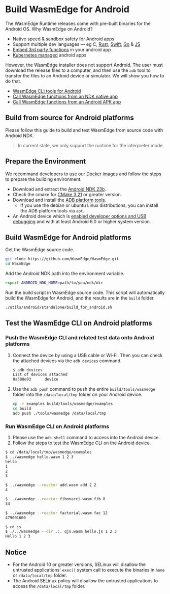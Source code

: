 # Build WasmEdge for Android

The WasmEdge Runtime releases come with pre-built binaries for the Android OS. Why WasmEdge on Android?

* Native speed & sandbox safety for Android apps
* Support multiple dev languages — eg C, [Rust](../../write_wasm/rust.md), [Swift](../../write_wasm/swift.md), [Go](../../write_wasm/go.md) & [JS](../../write_wasm/js.md)
* [Embed 3rd party functions](../../sdk.md) in your android app
* [Kubernetes managed](../../use_cases/kubernetes.md) android apps

However, the WasmEdge installer does not support Android. The user must download the release files to a computer, and then use the `adb` tool to transfer the files to an Android device or simulator. We will show you how to do that.

* [WasmEdge CLI tools for Android](android/cli.md)
* [Call WasmEdge functions from an NDK native app](android/ndk.md)
* [Call WasmEdge functions from an Android APK app](android/apk.md)

## Build from source for Android platforms

Please follow this guide to build and test WasmEdge from source code with Android NDK.

> In current state, we only support the runtime for the interpreter mode.

## Prepare the Environment

We recommand developers to [use our Docker images](linux.md##prepare-the-environment) and follow the steps to prepare the building environment.

* Download and extract the [Android NDK 23b](https://developer.android.com/ndk/downloads).
* Check the cmake for [CMake 3.21](https://cmake.org/download/) or greater version.
* Download and install the [ADB platform tools](https://developer.android.com/studio/releases/platform-tools).
  * If you use the debian or ubuntu Linux distributions, you can install the ADB platform tools via `apt`.
* An Android device which is [enabled developer options and USB debugging](https://developer.android.com/studio/debug/dev-options) and with at least Android 6.0 or higher system version.

## Build WasmEdge for Android platforms

Get the WasmEdge source code.

```bash
git clone https://github.com/WasmEdge/WasmEdge.git
cd WasmEdge
```

Add the Android NDK path into the environment variable.

```bash
export ANDROID_NDK_HOME=path/to/you/ndk/dir
```

Run the build script in WasmEdge source code. This script will automatically build the WasmEdge for Android, and the results are in the `build` folder.

```bash
./utils/android/standalone/build_for_android.sh
```

## Test the WasmEdge CLI on Android platforms

### Push the WasmEdge CLI and related test data onto Android platforms

1. Connect the device by using a USB cable or Wi-Fi. Then you can check the attached devices via the `adb devices` command.

    ```bash
    $ adb devices
    List of devices attached
    0a388e93      device
    ```

2. Use the `adb push` command to push the entire `build/tools/wasmedge` folder into the `/data/local/tmp` folder on your Android device.

    ```bash
    cp -r examples build/tools/wasmedge/examples
    cd build
    adb push ./tools/wasmedge /data/local/tmp
    ```

### Run WasmEdge CLI on Android platforms

1. Please use the `adb shell` command to access into the Android device.
2. Follow the steps to test the WasmEdge CLI on the Android device.

```bash
$ cd /data/local/tmp/wasmedge/examples
$ ../wasmedge hello.wasm 1 2 3
hello
1
2
3

$ ../wasmedge --reactor add.wasm add 2 2
4

$ ../wasmedge --reactor fibonacci.wasm fib 8
34

$ ../wasmedge --reactor factorial.wasm fac 12
479001600

$ cd js
$ ./../wasmedge --dir .:. qjs.wasm hello.js 1 2 3
Hello 1 2 3
```

## Notice

* For the Android 10 or greater versions, SELinux will disallow the untrusted applications' `exec()` system call to execute the binaries in `home` or `/data/local/tmp` folder.
* The Android SELinux policy will disallow the untrusted applications to access the `/data/local/tmp` folder.
